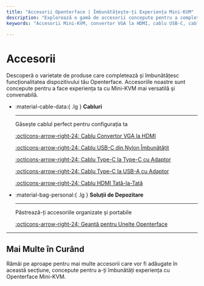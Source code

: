 ```yaml
---
title: "Accesorii Openterface | Îmbunătățește-ți Experiența Mini-KVM"
description: "Explorează o gamă de accesorii concepute pentru a completa și îmbunătăți funcționalitatea Openterface Mini-KVM. De la cabluri la genți pentru unelte, găsește tot ce ai nevoie pentru a-ți optimiza configurația."
keywords: "Accesorii Mini-KVM, convertor VGA la HDMI, cablu USB-C, cablu HDMI, geantă unelte, capac pin extensie"

---
```


# **Accesorii**

Descoperă o varietate de produse care completează și îmbunătățesc funcționalitatea dispozitivului tău Openterface. Accesoriile noastre sunt concepute pentru a face experiența ta cu Mini-KVM mai versatilă și convenabilă.

<div class="grid cards" markdown>

-   :material-cable-data:{ .lg } __Cabluri__

    ---

    Găsește cablul perfect pentru configurația ta

    [:octicons-arrow-right-24: Cablu Convertor VGA la HDMI](/product/accessories/vga-to-hdmi-cable)

    [:octicons-arrow-right-24: Cablu USB-C din Nylon Îmbunătățit](/product/accessories/nylong-c-to-c-150)

    [:octicons-arrow-right-24: Cablu Type-C la Type-C cu Adaptor](/product/accessories/type-c-to-c-cable-with-adapter)

    [:octicons-arrow-right-24: Cablu Type-C la USB-A cu Adaptor](/product/accessories/black-c-to-a-30)

    [:octicons-arrow-right-24: Cablu HDMI Tată-la-Tată](/product/accessories/hdmi-male-to-male-cable)

-   :material-bag-personal:{ .lg } __Soluții de Depozitare__

    ---

    Păstrează-ți accesoriile organizate și portabile

    [:octicons-arrow-right-24: Geantă pentru Unelte Openterface](/product/accessories/openterface-toolkit-bag)

</div>

---

## Mai Multe în Curând

Rămâi pe aproape pentru mai multe accesorii care vor fi adăugate în această secțiune, concepute pentru a-ți îmbunătăți experiența cu Openterface Mini-KVM.
